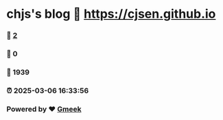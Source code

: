 # chjs's blog :link: https://cjsen.github.io 
### :page_facing_up: [2](https://cjsen.github.io/tag.html) 
### :speech_balloon: 0 
### :hibiscus: 1939 
### :alarm_clock: 2025-03-06 16:33:56 
### Powered by :heart: [Gmeek](https://github.com/Meekdai/Gmeek)
